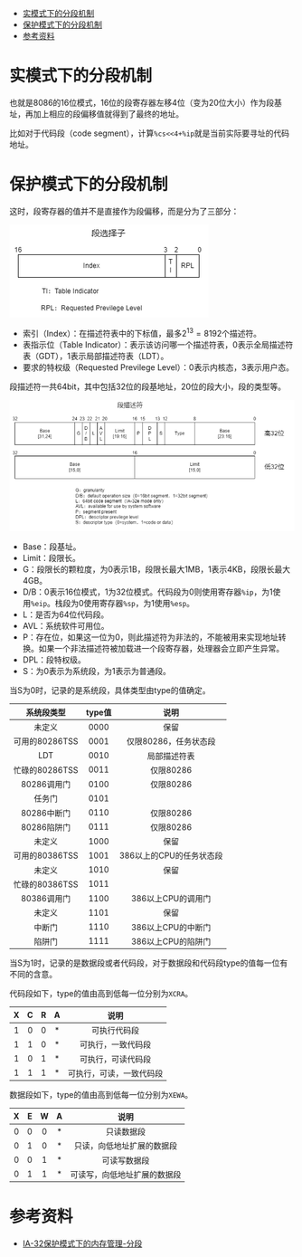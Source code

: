 - [实模式下的分段机制](#实模式下的分段机制)
- [保护模式下的分段机制](#保护模式下的分段机制)
- [参考资料](#参考资料)

# 实模式下的分段机制

也就是8086的16位模式，16位的段寄存器左移4位（变为20位大小）作为段基址，再加上相应的段偏移值就得到了最终的地址。

比如对于代码段（code segment），计算`%cs<<4+%ip`就是当前实际要寻址的代码地址。

# 保护模式下的分段机制

这时，段寄存器的值并不是直接作为段偏移，而是分为了三部分：

![selector](selector.png)

- 索引（Index）：在描述符表中的下标值，最多$2^{13}=8192$个描述符。
- 表指示位（Table Indicator）：表示该访问哪一个描述符表，0表示全局描述符表（GDT），1表示局部描述符表（LDT）。
- 要求的特权级（Requested Previlege Level）：0表示内核态，3表示用户态。

段描述符一共64bit，其中包括32位的段基地址，20位的段大小，段的类型等。

![seg-descriptor](seg-descriptor.png)

- Base：段基址。
- Limit：段限长。
- G：段限长的颗粒度，为0表示1B，段限长最大1MB，1表示4KB，段限长最大4GB。
- D/B：0表示16位模式，1为32位模式。代码段为0则使用寄存器`%ip`，为1使用`%eip`。栈段为0使用寄存器`%sp`，为1使用`%esp`。
- L：是否为64位代码段。
- AVL：系统软件可用位。
- P：存在位，如果这一位为0，则此描述符为非法的，不能被用来实现地址转换。如果一个非法描述符被加载进一个段寄存器，处理器会立即产生异常。
- DPL：段特权级。
- S：为0表示为系统段，为1表示为普通段。

当S为0时，记录的是系统段，具体类型由type的值确定。

|   系统段类型   | type值 |           说明           |
| :------------: | :----: | :----------------------: |
|     未定义     |  0000  |           保留           |
| 可用的80286TSS |  0001  |  仅限80286，任务状态段   |
|      LDT       |  0010  |       局部描述符表       |
| 忙碌的80286TSS |  0011  |        仅限80286         |
|  80286调用门   |  0100  |        仅限80286         |
|     任务门     |  0101  |                          |
|  80286中断门   |  0110  |        仅限80286         |
|  80286陷阱门   |  0111  |        仅限80286         |
|     未定义     |  1000  |           保留           |
| 可用的80386TSS |  1001  | 386以上的CPU的任务状态段 |
|     未定义     |  1010  |           保留           |
| 忙碌的80386TSS |  1011  |                          |
|  80386调用门   |  1100  |    386以上CPU的调用门    |
|     未定义     |  1101  |           保留           |
|     中断门     |  1110  |    386以上CPU的中断门    |
|     陷阱门     |  1111  |    386以上CPU的陷阱门    |

当S为1时，记录的是数据段或者代码段，对于数据段和代码段type的值每一位有不同的含意。

代码段如下，type的值由高到低每一位分别为`XCRA`。

|   X   |   C   |   R   |   A   |           说明           |
| :---: | :---: | :---: | :---: | :----------------------: |
|   1   |   0   |   0   |   *   |       可执行代码段       |
|   1   |   1   |   0   |   *   |    可执行，一致代码段    |
|   1   |   0   |   1   |   *   |    可执行，可读代码段    |
|   1   |   1   |   1   |   *   | 可执行，可读，一致代码段 |

数据段如下，type的值由高到低每一位分别为`XEWA`。

|   X   |   E   |   W   |   A   |             说明             |
| :---: | :---: | :---: | :---: | :--------------------------: |
|   0   |   0   |   0   |   *   |          只读数据段          |
|   0   |   1   |   0   |   *   |  只读，向低地址扩展的数据段  |
|   0   |   0   |   1   |   *   |         可读写数据段         |
|   0   |   1   |   1   |   *   | 可读写，向低地址扩展的数据段 |

# 参考资料

- [IA-32保护模式下的内存管理-分段](https://zhuanlan.zhihu.com/p/57143407)
